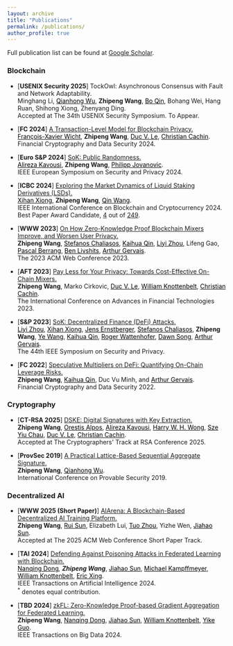```yaml
---
layout: archive
title: "Publications"
permalink: /publications/
author_profile: true
---
```


Full publication list can be found at [Google Scholar](https://scholar.google.com/citations?hl=en&user=ughaML4AAAAJ&view_op=list_works&sortby=pubdate).

### Blockchain 

- <span style="color:dark">\[<b>USENIX Security 2025</b>\]</span> TockOwl: Asynchronous Consensus with Fault and Network Adaptability.<br />
Minghang Li, <a href="https://scholar.google.com/citations?hl=en&user=eEzaPPYAAAAJ" style="color:black">Qianhong Wu</a>, **Zhipeng Wang**, <a href="https://scholar.google.com/citations?hl=en&user=Dww7dnsAAAAJ" style="color:black">Bo Qin</a>, Bohang Wei, Hang Ruan, Shihong Xiong, Zhenyang Ding. <br /> 
Accepted at The 34th USENIX Security Symposium. To Appear. <br /> 

- <span style="color:dark">\[<b>FC 2024</b>\]</span> [A Transaction-Level Model for Blockchain Privacy.](https://eprint.iacr.org/2023/1902.pdf)<br />
<a href="https://crypto.unibe.ch/fxw/" style="color:black">François-Xavier Wicht</a>, **Zhipeng Wang**, <a href="https://levduc.github.io/" style="color:black">Duc V. Le</a>, <a href="https://crypto.unibe.ch/cc/" style="color:black">Christian Cachin</a>.<br /> 
Financial Cryptography and Data Security 2024. <br /> 

- <span style="color:dark">\[<b>Euro S&P 2024</b>\]</span> [SoK: Public Randomness.](https://eprint.iacr.org/2023/1121.pdf)<br />
<a href="https://www.linkedin.com/in/alireza-kavousi/?originalSubdomain=uk" style="color:black">Alireza Kavousi</a>, **Zhipeng Wang**, <a href="https://profiles.ucl.ac.uk/75518-philipp-jovanovic" style="color:black">Philipp Jovanovic</a>.<br /> 
IEEE European Symposium on Security and Privacy 2024. <br /> 

- <span style="color:dark">\[<b>ICBC 2024</b>\]</span> [Exploring the Market Dynamics of Liquid Staking Derivatives (LSDs).](https://arxiv.org/pdf/2402.17748.pdf)<br />
 <a href="https://scholar.google.ch/citations?user=WyUiJf0AAAAJ&hl=en&oi=ao" style="color:black">Xihan Xiong</a>, **Zhipeng Wang**, <a href="https://qinwang.tech/" style="color:black">Qin Wang</a>. <br />
IEEE International Conference on Blockchain and Cryptocurrency 2024. Best Paper Award Candidate, [4](https://icbc2024.ieee-icbc.org/program/best-paper-and-runner) out of [249](https://ieeexplore.ieee.org/stamp/stamp.jsp?tp=&arnumber=10634388). <br /> 


- <span style="color:dark">\[<b>WWW 2023</b>\]</span> [On How Zero-Knowledge Proof Blockchain Mixers Improve, and Worsen User Privacy.](https://arxiv.org/pdf/2201.09035.pdf)\
**Zhipeng Wang**, <a href="https://chaliasos.com/" style="color:black">Stefanos Chaliasos</a>, <a href="https://qin.ac/" style="color:black">Kaihua Qin</a>,  <a href="https://lzhou1110.github.io/" style="color:black">Liyi Zhou</a>, Lifeng Gao, <a href="https://pascal-berrang.de/" style="color:black">Pascal Berrang</a>, <a href="https://www.doc.ic.ac.uk/~livshits/" style="color:black">Ben Livshits</a>, <a href="https://scholar.google.ch/citations?user=jLr_xi4AAAAJ&hl=en" style="color:black">Arthur Gervais</a>.\
The 2023 ACM Web Conference 2023. 


- <span style="color:dark">\[<b>AFT 2023</b>\]</span> [Pay Less for Your Privacy: Towards Cost-Effective On-Chain Mixers.](https://eprint.iacr.org/2023/1222.pdf)\
**Zhipeng Wang**, Marko Cirkovic, <a href="https://levduc.github.io/" style="color:black">Duc V. Le</a>, <a href="https://www.doc.ic.ac.uk/~wjk/" style="color:black">William Knottenbelt</a>, <a href="https://crypto.unibe.ch/cc/" style="color:black">Christian Cachin</a>.\
The International Conference on Advances in Financial Technologies 2023.

- <span style="color:dark">\[<b>S&P 2023</b>\]</span> [SoK: Decentralized Finance (DeFi) Attacks.](https://arxiv.org/pdf/2208.13035.pdf)<br />
<a href="https://lzhou1110.github.io/" style="color:black">Liyi Zhou</a>, <a href="https://scholar.google.ch/citations?user=WyUiJf0AAAAJ&hl=en&oi=ao" style="color:black">Xihan Xiong</a>, <a href="https://ernstberger.xyz/" style="color:black">Jens Ernstberger</a>, <a href="https://chaliasos.com/" style="color:black">Stefanos Chaliasos</a>, **Zhipeng Wang**, <a href=" https://scholar.google.com/citations?user=HVUWD_0AAAAJ&hl=en" style="color:black">Ye Wang</a>, <a href="https://qin.ac/" style="color:black">Kaihua Qin</a>,   <a href="https://disco.ethz.ch/members/wroger" style="color:black">Roger Wattenhofer</a>, <a href="https://dawnsong.io/" style="color:black">Dawn Song</a>, <a href="https://scholar.google.ch/citations?user=jLr_xi4AAAAJ&hl=en" style="color:black">Arthur Gervais</a>.<br />
The 44th IEEE Symposium on Security and Privacy.

- <span style="color:dark">\[<b>FC 2022</b>\]</span> [Speculative Multipliers on DeFi: Quantifying On-Chain Leverage Risks.](https://link.springer.com/chapter/10.1007/978-3-031-18283-9_3)<br />
**Zhipeng Wang**, <a href="https://qin.ac/" style="color:black">Kaihua Qin</a>, Duc Vu Minh, and <a href="https://scholar.google.ch/citations?user=jLr_xi4AAAAJ&hl=en" style="color:black">Arthur Gervais</a>.<br />
Financial Cryptography and Data Security 2022.


### Cryptography
- <span style="color:dark">\[<b>CT-RSA 2025</b>\]</span> [DSKE: Digital Signatures with Key Extraction.](https://eprint.iacr.org/2022/1753.pdf)<br />
**Zhipeng Wang**, 
<a href="https://orestisalpos.github.io/" style="color:black">Orestis Alpos</a>, <a href="https://www.linkedin.com/in/alireza-kavousi/?originalSubdomain=uk" style="color:black">Alireza Kavousi</a>,  <a href="https://scholar.google.com/citations?user=L3zP4p0AAAAJ&hl=en" style="color:black">Harry W. H. Wong</a>, <a href="https://szeyiuchau.github.io/" style="color:black">Sze Yiu Chau</a>, <a href="https://levduc.github.io/" style="color:black">Duc V. Le</a>,  <a href="https://crypto.unibe.ch/cc/" style="color:black">Christian Cachin</a>.<br /> 
Accepted at The Cryptographers' Track at RSA Conference 2025. <br /> 

- <span style="color:dark">\[<b>ProvSec 2019</b>\]</span> [A Practical Lattice-Based Sequential Aggregate Signature.](https://link.springer.com/chapter/10.1007/978-3-030-31919-9_6)<br />**Zhipeng Wang**, <a href="https://scholar.google.com/citations?hl=en&user=eEzaPPYAAAAJ" style="color:black">Qianhong Wu</a>.<br />
International Conference on Provable Security 2019.


### Decentralized AI
- <span style="color:dark">\[<b>WWW 2025 (Short Paper)</b>\]</span> [AIArena: A Blockchain-Based Decentralized AI Training Platform.](https://arxiv.org/pdf/2412.14566)<br />
**Zhipeng Wang**, <a href="https://rui-sun.com/" style="color:black">Rui Sun</a>, Elizabeth Lui, 
<a href="https://www.hkubs.hku.hk/people/tuo-zhou/" style="color:black">Tuo Zhou</a>, Yizhe Wen, 
<a href="https://scholar.google.com/citations?user=I3Sx4boAAAAJ&hl=en" style="color:black">Jiahao Sun</a>.<br /> 
Accepted at The 2025 ACM Web Conference Short Paper Track. <br /> 

- <span style="color:dark">\[<b>TAI 2024</b>\]</span> [Defending Against Poisoning Attacks in Federated Learning with Blockchain.](https://www.computer.org/csdl/journal/ai/2024/07/10471193/1VpY6lFFWko)<br />
 <a href="https://eveningdong.github.io/" style="color:black">Nanqing Dong</a><sup>*</sup>, **Zhipeng Wang**<sup>*</sup>, <a href="https://scholar.google.com/citations?user=I3Sx4boAAAAJ&hl=en" style="color:black">Jiahao Sun</a>, <a href="https://sites.google.com/view/michaelkampffmeyer" style="color:black">Michael Kampffmeyer</a>, <a href="https://www.doc.ic.ac.uk/~wjk/" style="color:black">William Knottenbelt</a>, <a href="https://www.cs.cmu.edu/~epxing/" style="color:black">Eric Xing</a>. <br />
IEEE Transactions on Artificial Intelligence 2024. <br /> 
<sup>*</sup> denotes equal contribution.

- <span style="color:dark">\[<b>TBD 2024</b>\]</span> [zkFL: Zero-Knowledge Proof-based Gradient Aggregation for Federated Learning.](https://ieeexplore.ieee.org/stamp/stamp.jsp?arnumber=10535217)<br />
 **Zhipeng Wang**, <a href="https://eveningdong.github.io/" style="color:black">Nanqing Dong</a>, <a href="https://scholar.google.com/citations?user=I3Sx4boAAAAJ&hl=en" style="color:black">Jiahao Sun</a>, <a href="https://www.doc.ic.ac.uk/~wjk/" style="color:black">William Knottenbelt</a>, <a href="https://cse.hkust.edu.hk/admin/people/faculty/profile/yikeguo" style="color:black">Yike Guo</a>. <br />
IEEE Transactions on Big Data 2024. <br /> 

